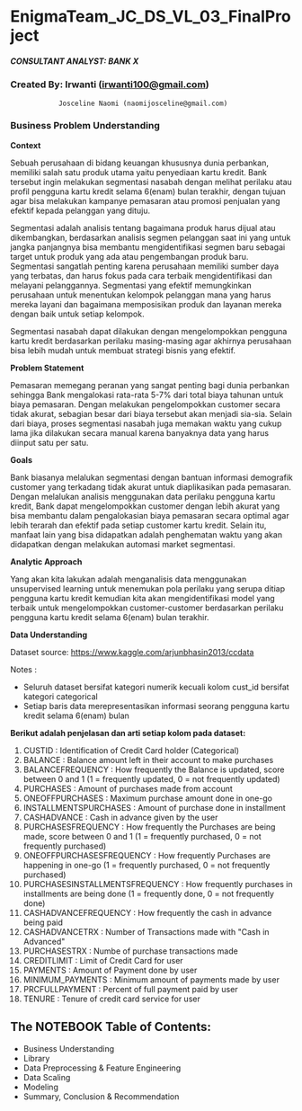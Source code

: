# EnigmaTeam_JC_DS_VL_03_FinalProject

##### **CONSULTANT ANALYST: BANK X**
### Created By: Irwanti (irwanti100@gmail.com)
                Josceline Naomi (naomijosceline@gmail.com)
### **Business Problem Understanding**
**Context**

Sebuah perusahaan di bidang keuangan khususnya dunia perbankan, memiliki salah satu produk utama yaitu penyediaan kartu kredit. Bank tersebut ingin melakukan segmentasi nasabah dengan melihat perilaku atau profil pengguna kartu kredit selama 6(enam) bulan terakhir, dengan tujuan agar bisa melakukan kampanye pemasaran atau promosi penjualan yang efektif kepada pelanggan yang dituju.

Segmentasi adalah analisis tentang bagaimana produk harus dijual atau dikembangkan, berdasarkan analisis segmen pelanggan saat ini yang untuk jangka panjangnya bisa membantu mengidentifikasi segmen baru sebagai target untuk produk yang ada atau pengembangan produk baru. Segmentasi sangatlah penting karena perusahaan memiliki sumber daya yang terbatas, dan harus fokus pada cara terbaik mengidentifikasi dan melayani pelanggannya. Segmentasi yang efektif memungkinkan perusahaan untuk menentukan kelompok pelanggan mana yang harus mereka layani dan bagaimana memposisikan produk dan layanan mereka dengan baik untuk setiap kelompok. 

Segmentasi nasabah dapat dilakukan dengan mengelompokkan pengguna kartu kredit berdasarkan perilaku masing-masing agar akhirnya perusahaan bisa lebih mudah untuk membuat strategi bisnis yang efektif.

**Problem Statement**

Pemasaran memegang peranan yang sangat penting bagi dunia perbankan sehingga Bank mengalokasi rata-rata 5-7% dari total biaya tahunan untuk biaya pemasaran. Dengan melakukan pengelompokkan customer secara tidak akurat, sebagian besar dari biaya tersebut akan menjadi sia-sia.
Selain dari biaya, proses segmentasi nasabah juga memakan waktu yang cukup lama jika dilakukan secara manual karena banyaknya data yang harus diinput satu per satu.


**Goals**
 
Bank biasanya melalukan segmentasi dengan bantuan informasi demografik customer yang terkadang tidak akurat untuk diaplikasikan pada pemasaran. Dengan melalukan analisis menggunakan data perilaku pengguna kartu kredit, Bank dapat mengelompokkan customer dengan lebih akurat yang bisa membantu dalam pengalokasian biaya pemasaran secara optimal agar lebih terarah dan efektif pada setiap customer kartu kredit. Selain itu, manfaat lain yang bisa didapatkan adalah penghematan waktu yang akan didapatkan dengan melakukan automasi market segmentasi.

**Analytic Approach**

Yang akan kita lakukan adalah menganalisis data menggunakan unsupervised learning untuk menemukan pola perilaku yang serupa ditiap pengguna kartu kredit kemudian kita akan mengidentifikasi model yang terbaik untuk mengelompokkan customer-customer berdasarkan perilaku pengguna kartu kredit selama 6(enam) bulan terakhir.

**Data Understanding**

Dataset source: https://www.kaggle.com/arjunbhasin2013/ccdata 

Notes :
- Seluruh dataset bersifat kategori numerik kecuali kolom cust_id bersifat kategori categorical
- Setiap baris data merepresentasikan informasi seorang pengguna kartu kredit selama 6(enam) bulan


**Berikut adalah penjelasan dan arti setiap kolom pada dataset:**

1. CUSTID : Identification of Credit Card holder (Categorical)<br>
2. BALANCE : Balance amount left in their account to make purchases<br>
3. BALANCEFREQUENCY : How frequently the Balance is updated, score between 0 and 1 (1 = frequently updated, 0 = not frequently updated)<br>
4. PURCHASES : Amount of purchases made from account<br>
5. ONEOFFPURCHASES : Maximum purchase amount done in one-go<br>
6. INSTALLMENTSPURCHASES : Amount of purchase done in installment<br>
7. CASHADVANCE : Cash in advance given by the user<br>
8. PURCHASESFREQUENCY : How frequently the Purchases are being made, score between 0 and 1 (1 = frequently purchased, 0 = not frequently purchased)<br>
9. ONEOFFPURCHASESFREQUENCY : How frequently Purchases are happening in one-go (1 = frequently purchased, 0 = not frequently purchased)<br>
10. PURCHASESINSTALLMENTSFREQUENCY : How frequently purchases in installments are being done (1 = frequently done, 0 = not frequently done)<br>
11. CASHADVANCEFREQUENCY : How frequently the cash in advance being paid<br>
12. CASHADVANCETRX : Number of Transactions made with "Cash in Advanced"<br>
13. PURCHASESTRX : Numbe of purchase transactions made<br>
14. CREDITLIMIT : Limit of Credit Card for user<br>
15. PAYMENTS : Amount of Payment done by user<br>
16. MINIMUM_PAYMENTS : Minimum amount of payments made by user<br>
17. PRCFULLPAYMENT : Percent of full payment paid by user<br>
18. TENURE : Tenure of credit card service for user<br>

## The NOTEBOOK Table of Contents:
- Business Understanding
- Library
- Data Preprocessing & Feature Engineering
- Data Scaling
- Modeling
- Summary, Conclusion & Recommendation
